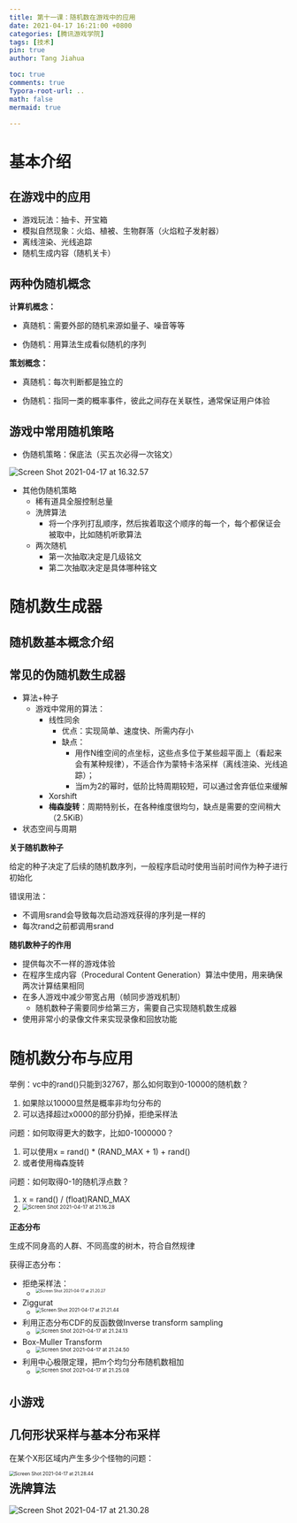 ```yaml
---
title: 第十一课：随机数在游戏中的应用
date: 2021-04-17 16:21:00 +0800
categories: [腾讯游戏学院]
tags: [技术]
pin: true
author: Tang Jiahua

toc: true
comments: true
Typora-root-url: ..
math: false
mermaid: true

---
```


# 基本介绍

## 在游戏中的应用

- 游戏玩法：抽卡、开宝箱
- 模拟自然现象：火焰、植被、生物群落（火焰粒子发射器）
- 离线渲染、光线追踪
- 随机生成内容（随机关卡）

## 两种伪随机概念

**计算机概念：**

- 真随机：需要外部的随机来源如量子、噪音等等

- 伪随机：用算法生成看似随机的序列

**策划概念：**

- 真随机：每次判断都是独立的

- 伪随机：指同一类的概率事件，彼此之间存在关联性，通常保证用户体验

## 游戏中常用随机策略

- 伪随机策略：保底法（买五次必得一次铭文）

![Screen Shot 2021-04-17 at 16.32.57](/assets/blog_res/2021-04-17-sui-ji-shu-ying-yong.assets/Screen%20Shot%202021-04-17%20at%2016.32.57.png)

- 其他伪随机策略
  - 稀有道具全服控制总量
  - 洗牌算法
    - 将一个序列打乱顺序，然后挨着取这个顺序的每一个，每个都保证会被取中，比如随机听歌算法
  - 两次随机
    - 第一次抽取决定是几级铭文
    - 第二次抽取决定是具体哪种铭文

# 随机数生成器

## 随机数基本概念介绍

## 常见的伪随机数生成器

- 算法+种子
  - 游戏中常用的算法：
    - 线性同余
      - 优点：实现简单、速度快、所需内存小
      - 缺点：
        - 用作N维空间的点坐标，这些点多位于某些超平面上（看起来会有某种规律），不适合作为蒙特卡洛采样（离线渲染、光线追踪）；
        - 当m为2的幂时，低阶比特周期较短，可以通过舍弃低位来缓解
    - Xorshift
    - **梅森旋转**：周期特别长，在各种维度很均匀，缺点是需要的空间稍大（2.5KiB）
- 状态空间与周期



**关于随机数种子**

给定的种子决定了后续的随机数序列，一般程序启动时使用当前时间作为种子进行初始化

错误用法：

- 不调用srand会导致每次启动游戏获得的序列是一样的
- 每次rand之前都调用srand

**随机数种子的作用**

- 提供每次不一样的游戏体验
- 在程序生成内容（Procedural Content Generation）算法中使用，用来确保两次计算结果相同
- 在多人游戏中减少带宽占用（帧同步游戏机制）
  - 随机数种子需要同步给第三方，需要自己实现随机数生成器
- 使用非常小的录像文件来实现录像和回放功能

# 随机数分布与应用

举例：vc中的rand()只能到32767，那么如何取到0-10000的随机数？

1. 如果除以10000显然是概率非均匀分布的
2. 可以选择超过x0000的部分扔掉，拒绝采样法

问题：如何取得更大的数字，比如0-1000000？

1. 可以使用x = rand() * (RAND_MAX + 1) + rand()
2. 或者使用梅森旋转

问题：如何取得0-1的随机浮点数？

1. x = rand() / (float)RAND_MAX
2. <img src="/assets/blog_res/2021-04-17-sui-ji-shu-ying-yong.assets/Screen%20Shot%202021-04-17%20at%2021.16.28.png" alt="Screen Shot 2021-04-17 at 21.16.28" style="zoom:67%;" align='left'/>



**正态分布**

生成不同身高的人群、不同高度的树木，符合自然规律

获得正态分布：

- 拒绝采样法：
  - <img src="/assets/blog_res/2021-04-17-sui-ji-shu-ying-yong.assets/Screen%20Shot%202021-04-17%20at%2021.20.27.png" alt="Screen Shot 2021-04-17 at 21.20.27" style="zoom:50%;" align='left'/>
- Ziggurat
  - <img src="/assets/blog_res/2021-04-17-sui-ji-shu-ying-yong.assets/Screen%20Shot%202021-04-17%20at%2021.21.44.png" alt="Screen Shot 2021-04-17 at 21.21.44" style="zoom:60%;" align='left' />
- 利用正态分布CDF的反函数做Inverse transform sampling
  - <img src="/assets/blog_res/2021-04-17-sui-ji-shu-ying-yong.assets/Screen%20Shot%202021-04-17%20at%2021.24.13.png" alt="Screen Shot 2021-04-17 at 21.24.13" style="zoom:67%;" align='left'/>
- Box-Muller Transform
  - <img src="/assets/blog_res/2021-04-17-sui-ji-shu-ying-yong.assets/Screen%20Shot%202021-04-17%20at%2021.24.50.png" alt="Screen Shot 2021-04-17 at 21.24.50" style="zoom:67%;" align='left' />
- 利用中心极限定理，把m个均匀分布随机数相加
  - <img src="/assets/blog_res/2021-04-17-sui-ji-shu-ying-yong.assets/Screen%20Shot%202021-04-17%20at%2021.25.08.png" alt="Screen Shot 2021-04-17 at 21.25.08" style="zoom:67%;" align='left'/>

## 小游戏

## 几何形状采样与基本分布采样

在某个X形区域内产生多少个怪物的问题：

<img src="/assets/blog_res/2021-04-17-sui-ji-shu-ying-yong.assets/Screen%20Shot%202021-04-17%20at%2021.28.44.png" alt="Screen Shot 2021-04-17 at 21.28.44" style="zoom:60%;" align='left'/>

## 洗牌算法

![Screen Shot 2021-04-17 at 21.30.28](/assets/blog_res/2021-04-17-sui-ji-shu-ying-yong.assets/Screen%20Shot%202021-04-17%20at%2021.30.28.png)